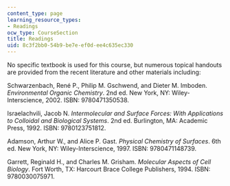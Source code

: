 ```yaml
---
content_type: page
learning_resource_types:
- Readings
ocw_type: CourseSection
title: Readings
uid: 8c3f2bb0-54b9-be7e-ef0d-ee4c635ec330
---
```


No specific textbook is used for this course, but numerous topical handouts are provided from the recent literature and other materials including:

Schwarzenbach, René P., Philip M. Gschwend, and Dieter M. Imboden. _Environmental Organic Chemistry_. 2nd ed. New York, NY: Wiley-Interscience, 2002. ISBN: 9780471350538.

Israelachvili, Jacob N. _Intermolecular and Surface Forces: With Applications to Colloidal and Biological Systems_. 2nd ed. Burlington, MA: Academic Press, 1992. ISBN: 9780123751812.

Adamson, Arthur W., and Alice P. Gast. _Physical Chemistry of Surfaces_. 6th ed. New York, NY: Wiley-Interscience, 1997. ISBN: 9780471148739.

Garrett, Reginald H., and Charles M. Grisham. _Molecular Aspects of Cell Biology_. Fort Worth, TX: Harcourt Brace College Publishers, 1994. ISBN: 9780030075971.